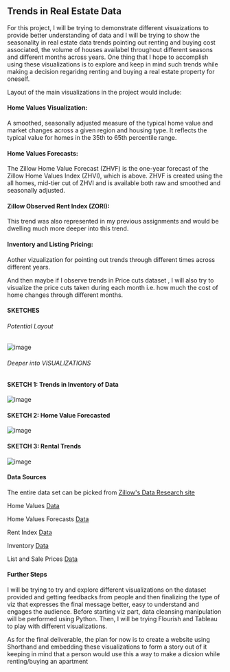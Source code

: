 ## Trends in Real Estate Data

For this project, I will be trying to demonstrate different visuaizations to provide better understanding of data and I will be trying to show the seasonality in real estate data trends
pointing out renting and buying cost associated, the volume of houses availabel throughout different seasons and different months across years. One thing that I hope to accomplish using 
these visualizations is to explore and keep in mind such trends while making a decision regaridng renting and buying a real estate property for oneself.

Layout of the main visualizations in the project would include:

#### Home Values Visualization: 
A smoothed, seasonally adjusted measure of the typical home value and market changes across a given region and housing type. It reflects the typical value for homes in the 35th to 65th percentile range.

#### Home Values Forecasts: 
The Zillow Home Value Forecast (ZHVF) is the one-year forecast of the Zillow Home Values Index (ZHVI), which is above. ZHVF is created using the all homes, mid-tier cut of ZHVI and is available both 
raw and smoothed and seasonally adjusted.

#### Zillow Observed Rent Index (ZORI): 
This trend was also represented in my previous assignments and would be dwelling much more deeper into this trend.

#### Inventory and Listing Pricing:
Aother vizualization for pointing out trends through different times across different years.

And then maybe if I observe trends in Price cuts dataset , I will also try to visualize the price cuts taken during each month i.e. how much the cost of home changes through 
different months.

#### SKETCHES

###### Potential Layout

![image](https://user-images.githubusercontent.com/37357639/141838357-23c3c264-312b-467e-afcc-b47794a9ccca.png)

###### Deeper into VISUALIZATIONS

#### SKETCH 1: Trends in Inventory of Data

![image](https://user-images.githubusercontent.com/37357639/141838460-1f9b7c85-4253-4acb-ae34-23bfcb67bf6b.png)

#### SKETCH 2: Home Value Forecasted

![image](https://user-images.githubusercontent.com/37357639/141838608-80684064-6757-47b6-9788-1b79afee397e.png)

#### SKETCH 3: Rental Trends

![image](https://user-images.githubusercontent.com/37357639/141838675-23fc169e-c7a2-48f1-a4d9-f6b9da6bd332.png)

#### Data Sources

The entire data set can be picked from [Zillow's Data Research site](https://www.zillow.com/research/data/)

Home Values [Data](https://files.zillowstatic.com/research/public_csvs/zhvi/Metro_zhvi_uc_sfrcondo_tier_0.33_0.67_sm_sa_month.csv?t=1636998208)

Home Values Forecasts [Data](https://files.zillowstatic.com/research/public_csvs/zhvf/zhvf_uc_sfrcondo_tier_0.33_0.67_sm_sa_month.csv?t=1636998208)

Rent Index [Data](https://files.zillowstatic.com/research/public_csvs/zori/Metro_ZORI_AllHomesPlusMultifamily_SSA.csv?t=1636998208)

Inventory [Data](https://files.zillowstatic.com/research/public_csvs/invt_fs/Metro_invt_fs_uc_sfrcondo_sm_month.csv?t=1636998208)

List and Sale Prices [Data](https://files.zillowstatic.com/research/public_csvs/mlp/Metro_mlp_uc_sfrcondo_sm_month.csv?t=1636998208)

#### Further Steps

I will be trying to try and explore different visualizations on the dataset provided and getting feedbacks from people and then finalizing the type of viz that expresses the 
final message better, easy to understand and engages the audience. Before starting viz part, data cleansing manipulation will be performed using Python. Then, I will be 
trying Flourish and Tableau to play with different visualizations.

As for the final deliverable, the plan for now is to create a website using Shorthand and embedding these visualizations to form a story out of it keeping in mind that a 
person would use this a way to make a dicsion while renting/buying an apartment 



